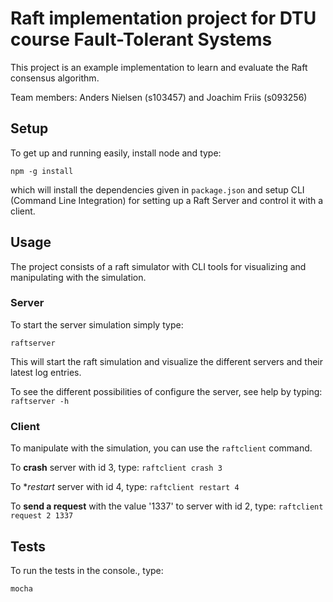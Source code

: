 # Raft implementation project for DTU course Fault-Tolerant Systems

This project is an example implementation to learn and evaluate the Raft consensus algorithm.

Team members: Anders Nielsen (s103457) and Joachim Friis (s093256)

## Setup

To get up and running easily, install node and type:

```
npm -g install
```

which will install the dependencies given in `package.json` and setup CLI (Command Line Integration) for setting up a Raft Server and control it with a client.

## Usage

The project consists of a raft simulator with CLI tools for visualizing and manipulating with the simulation.

### Server

To start the server simulation simply type:

```
raftserver
```

This will start the raft simulation and visualize the different servers and their latest log entries.

To see the different possibilities of configure the server, see help by typing:
`raftserver -h`

### Client

To manipulate with the simulation, you can use the `raftclient` command.

To **crash** server with id 3, type:
`raftclient crash 3`

To **restart* server with id 4, type:
`raftclient restart 4`

To **send a request** with the value '1337' to server with id 2, type:
`raftclient request 2 1337`

## Tests

To run the tests in the console., type:

```
mocha
```
